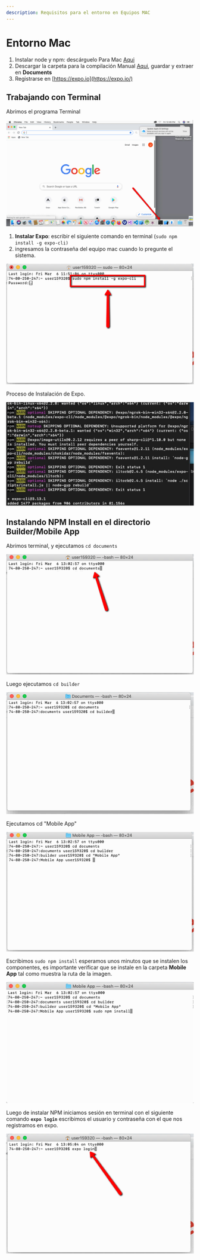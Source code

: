 ```yaml
---
description: Requisitos para el entorno en Equipos MAC
---
```


# Entorno Mac

1. Instalar node y npm: descárguelo Para Mac [Aqui](https://nodejs.org/download/release/v10.16.0/node-v10.16.0.pkg)
2. Descargar la carpeta para la compilación Manual [Aqui](http://academiadeapps.com/cursoapps/ios/builder.zip), guardar y extraer en **Documents**
3. Registrarse en [https://expo.io](https://expo.io/)

## Trabajando con Terminal

Abrimos el programa Terminal



![](.gitbook/assets/image%20%288%29.png)

1. **Instalar Expo**: escribir el siguiente comando en terminal \(`sudo npm install -g expo-cli)` 
2. ingresamos la contraseña del equipo mac cuando lo pregunte el sistema.



![](.gitbook/assets/image%20%283%29.png)

Proceso de Instalación de Expo.

![Si todo se instalo exitosamente, nos mostrara un mensaje como este](.gitbook/assets/image%20%281%29.png)

## Instalando NPM Install en el directorio Builder/Mobile App

Abrimos terminal, y ejecutamos `cd documents`

![](.gitbook/assets/image%20%289%29.png)

Luego ejecutamos `cd builder`

![](.gitbook/assets/image%20%284%29.png)

Ejecutamos cd "Mobile App"

![](.gitbook/assets/image%20%2810%29.png)

Escribimos `sudo npm install` esperamos unos minutos que se instalen los componentes, es importante verificar que se instale en la carpeta **Mobile App** tal como muestra la ruta de la imagen.

![](.gitbook/assets/image%20%285%29.png)

Luego de instalar NPM iniciamos sesión en terminal con el siguiente comando **`expo login`** escribimos el usuario y contraseña con el que nos registramos en expo.

![al registrarnos exitosamente, tendremos listo el entorno para compilar nuestras apps](.gitbook/assets/image.png)


